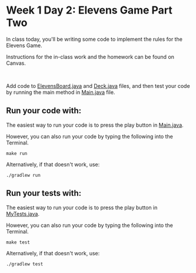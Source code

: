 # Week 1 Day 2: Elevens Game Part Two

In class today, you'll be writing some code to implement the rules for the Elevens Game. 

Instructions for the in-class work and the homework can be found on Canvas. 

<br />

Add code to [ElevensBoard.java](src/main/java/ElevensBoard.java) and [Deck.java](src/main/java/Deck.java) files, and then test your code by running the main method in [Main.java](src/main/java/Main.java) file. 

## Run your code with:
The easiest way to run your code is to press the play button in [Main.java](src/main/java/Main.java).

However, you can also run your code by typing the following into the Terminal.

```shell script
make run
```

Alternatively, if that doesn't work, use:

```shell script
./gradlew run
```

## Run your tests with:
The easiest way to run your code is to press the play button in [MyTests.java](src/test/java/MyTests.java).

However, you can also run your code by typing the following into the Terminal.

```shell script
make test
```

Alternatively, if that doesn't work, use:

```shell script
./gradlew test
```